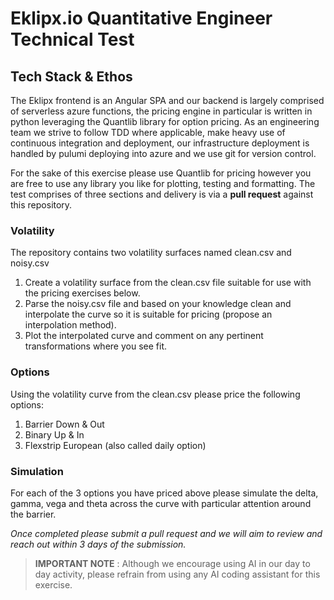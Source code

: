 # Eklipx.io Quantitative Engineer Technical Test



## Tech Stack & Ethos
The Eklipx frontend is an Angular SPA  and our backend is largely comprised of serverless azure functions, the pricing engine in particular is written in python leveraging the Quantlib library for option pricing. 
As an engineering team we strive to follow TDD where applicable, make heavy use of continuous integration and deployment, our infrastructure deployment is handled by pulumi deploying into azure and we use git for version control. 
 
For the sake of this exercise please use Quantlib for pricing however you are free to use any library you like for plotting, testing and formatting. 
The test comprises of three sections and delivery is via a **pull request** against this repository. 

### Volatility 
The repository contains two volatility surfaces named clean.csv and noisy.csv 
1) Create a volatility surface from the clean.csv file suitable for use with the pricing exercises below.
2) Parse the noisy.csv file and based on your knowledge clean and interpolate the curve so it is suitable for pricing (propose an interpolation method).
3) Plot the interpolated curve and comment on any pertinent transformations where you see fit.

### Options
Using the volatility curve from the clean.csv please price the following options:
1) Barrier Down & Out
2) Binary Up & In
3) Flexstrip European (also called daily option)

### Simulation
For each of the 3 options you have priced above please simulate the delta, gamma, vega and theta across the curve with particular attention around the barrier. 

*Once completed please submit a pull request and we will aim to review and reach out within 3 days of the submission.* 

> **IMPORTANT NOTE** : Although we encourage using AI in our day to day activity, please refrain from using any AI coding assistant for this exercise. 
